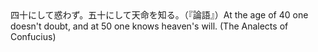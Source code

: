 <tr><td>四十にして惑わず。五十にして天命を知る。（『論語』）<td><tr><tr><td>At the age of 40 one doesn't doubt, and at 50 one knows heaven's will. (The Analects of Confucius)<td><tr></table>

